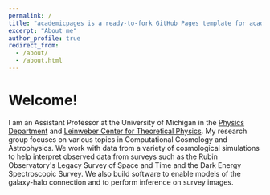 ```yaml
---
permalink: /
title: "academicpages is a ready-to-fork GitHub Pages template for academic personal websites"
excerpt: "About me"
author_profile: true
redirect_from: 
  - /about/
  - /about.html
---
```


Welcome!
======
I am an Assistant Professor at the University of Michigan in the [Physics Department](https://lsa.umich.edu/physics) and [Leinweber Center for Theoretical Physics](https://lsa.umich.edu/lctp).  My research group focuses on various topics in Computational Cosmology and Astrophysics.  We work with data from a variety of cosmological simulations to help interpret observed data from surveys such as the Rubin Observatory's Legacy Survey of Space and Time and the Dark Energy Spectroscopic Survey.  We also build software to enable models of the galaxy-halo connection and to perform inference on survey images.
